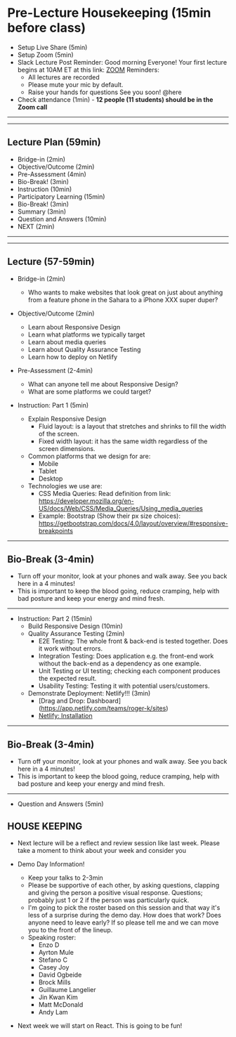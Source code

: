 # Pre-Lecture Housekeeping (15min before class)
* Setup Live Share (5min)
* Setup Zoom (5min)
* Slack Lecture Post Reminder:
Good morning Everyone!
Your first lecture begins at 10AM ET at this link: [ZOOM](https://us02web.zoom.us/j/89032728159)
Reminders:
    * All lectures are recorded
    * Please mute your mic by default.
    * Raise your hands for questions
See you soon!
@here
* Check attendance (1min) - **12 people (11 students) should be in the Zoom call**

---
---

## Lecture Plan (59min)
* Bridge-in (2min)
* Objective/Outcome (2min)
* Pre-Assessment (4min)
* Bio-Break! (3min)
* Instruction (10min)
* Participatory Learning (15min)
* Bio-Break! (3min)
* Summary (3min)
* Question and Answers (10min)
* NEXT (2min)
---
---

## Lecture (57-59min)
* Bridge-in (2min)
    * Who wants to make websites that look great on just about anything from a feature phone in the Sahara to a iPhone XXX super duper?

* Objective/Outcome (2min)
    * Learn about Responsive Design
    * Learn what platforms we typically target
    * Learn about media queries
    * Learn about Quality Assurance Testing
    * Learn how to deploy on Netlify

* Pre-Assessment (2-4min)
    * What can anyone tell me about Responsive Design?
    * What are some platforms we could target?

* Instruction: Part 1 (5min)
    * Explain Responsive Design
        * Fluid layout: is a layout that stretches and shrinks to fill the width of the screen.
        * Fixed width layout: it has the same width regardless of the screen dimensions.
    * Common platforms that we design for are:
      * Mobile
      * Tablet
      * Desktop
    * Technologies we use are:
      * CSS Media Queries: Read definition from link: https://developer.mozilla.org/en-US/docs/Web/CSS/Media_Queries/Using_media_queries
      * Example: Bootstrap (Show their px size choices): https://getbootstrap.com/docs/4.0/layout/overview/#responsive-breakpoints

---
## Bio-Break (3-4min)
  * Turn off your monitor, look at your phones and walk away. See you back here in a 4 minutes!
  * This is important to keep the blood going, reduce cramping, help with bad posture and keep your energy and mind fresh.
---

* Instruction: Part 2 (15min)
    * Build Responsive Design (10min)
    * Quality Assurance Testing (2min)
        * E2E Testing: The whole front & back-end is tested together. Does it work without errors.
        * Integration Testing: Does application e.g. the front-end work without the back-end as a dependency as one example.
        * Unit Testing or UI testing; checking each component produces the expected result.
        * Usability Testing: Testing it with potential users/customers.
    * Demonstrate Deployment: Netlify!!! (3min)
        * [Drag and Drop: Dashboard] (https://app.netlify.com/teams/roger-k/sites)
        * [Netlify: Installation](https://docs.netlify.com/cli/get-started/#installation)

---
## Bio-Break (3-4min)
  * Turn off your monitor, look at your phones and walk away. See you back here in a 4 minutes!
  * This is important to keep the blood going, reduce cramping, help with bad posture and keep your energy and mind fresh.
---

* Question and Answers (5min)

## HOUSE KEEPING
* Next lecture will be a reflect and review session like last week. Please take a moment to think about your week and consider you
* Demo Day Information!
    * Keep your talks to 2-3min
    * Please be supportive of each other, by asking questions, clapping and giving the person a positive visual response. Questions; probably just 1 or 2 if the person was particularly quick.
    * I'm going to pick the roster based on this session and that way it's less of a surprise during the demo day. How does that work? Does anyone need to leave early? If so please tell me and we can move you to the front of the lineup.
    * Speaking roster:
        * Enzo D
        * Ayrton Mule
        * Stefano C
        * Casey Joy
        * David Ogbeide
        * Brock Mills
        * Guillaume Langelier
        * Jin Kwan Kim
        * Matt McDonald
        * Andy Lam

* Next week we will start on React. This is going to be fun!